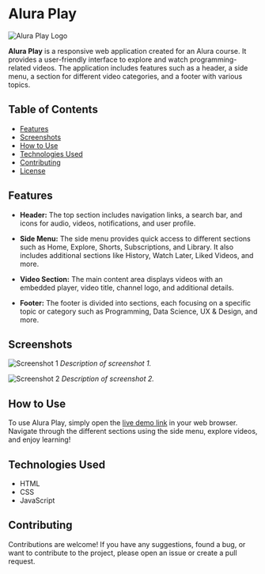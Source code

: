 # Alura Play

![Alura Play Logo](./img/favicon.ico)

**Alura Play** is a responsive web application created for an Alura course. It provides a user-friendly interface to explore and watch programming-related videos. The application includes features such as a header, a side menu, a section for different video categories, and a footer with various topics.

## Table of Contents
- [Features](#features)
- [Screenshots](#screenshots)
- [How to Use](#how-to-use)
- [Technologies Used](#technologies-used)
- [Contributing](#contributing)
- [License](#license)

## Features

- **Header:** The top section includes navigation links, a search bar, and icons for audio, videos, notifications, and user profile.

- **Side Menu:** The side menu provides quick access to different sections such as Home, Explore, Shorts, Subscriptions, and Library. It also includes additional sections like History, Watch Later, Liked Videos, and more.

- **Video Section:** The main content area displays videos with an embedded player, video title, channel logo, and additional details.

- **Footer:** The footer is divided into sections, each focusing on a specific topic or category such as Programming, Data Science, UX & Design, and more.

## Screenshots

![Screenshot 1](./screenshots/screenshot1.png)
*Description of screenshot 1.*

![Screenshot 2](./screenshots/screenshot2.png)
*Description of screenshot 2.*

## How to Use

To use Alura Play, simply open the [live demo link](#) in your web browser. Navigate through the different sections using the side menu, explore videos, and enjoy learning!

## Technologies Used

- HTML
- CSS
- JavaScript

## Contributing

Contributions are welcome! If you have any suggestions, found a bug, or want to contribute to the project, please open an issue or create a pull request.
